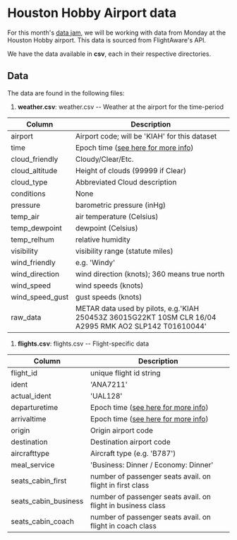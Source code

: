 # Houston Hobby Airport data

For this month's [data jam](https://www.meetup.com/Houston-Data-Visualization-Meetup/events/237127703/), we will be working with data from Monday at the Houston Hobby airport.  This data is sourced from FlightAware's API.

We have the data available in **csv**, each in their respective directories.

## Data

The data are found in the following files:

1. **weather.csv**: weather.csv -- Weather at the airport for the time-period

  |Column|Description|
|----|----------|
|airport| Airport code; will be 'KIAH' for this dataset|
|time| Epoch time ([see here for more info](https://en.wikipedia.org/wiki/Unix_time))|
|cloud_friendly| Cloudy/Clear/Etc.|
|cloud_altitude| Height of clouds (99999 if Clear)|
|cloud_type| Abbreviated Cloud description|
|conditions| None|
|pressure| barometric pressure (inHg)|
|temp_air| air temperature (Celsius)|
|temp_dewpoint| dewpoint (Celsius)|
|temp_relhum| relative humidity|
|visibility| visibility range (statute miles)|
|wind_friendly| e.g. 'Windy'|
|wind_direction| wind direction (knots); 360 means true north|
|wind_speed| wind speeds (knots)|
|wind_speed_gust| gust speeds (knots)|
|raw_data| METAR data used by pilots, e.g.'KIAH 250453Z 36015G22KT 10SM CLR 16/04 A2995 RMK AO2 SLP142 T01610044'|

1. **flights.csv**: flights.csv -- Flight-specific data

  |Column|Description|
|----|----------|
|flight_id| unique flight id string|
|ident| 'ANA7211'|
|actual_ident| 'UAL128'|
|departuretime| Epoch time ([see here for more info](https://en.wikipedia.org/wiki/Unix_time))|
|arrivaltime| Epoch time ([see here for more info](https://en.wikipedia.org/wiki/Unix_time))|
|origin| Origin airport code|
|destination| Destination airport code|
|aircrafttype| Aircraft type (e.g. 'B787')|
|meal_service| 'Business: Dinner / Economy: Dinner'|
|seats_cabin_first| number of passenger seats avail. on flight in first class|
|seats_cabin_business| number of passenger seats avail. on flight in business class|
|seats_cabin_coach| number of passenger seats avail. on flight in coach class|
